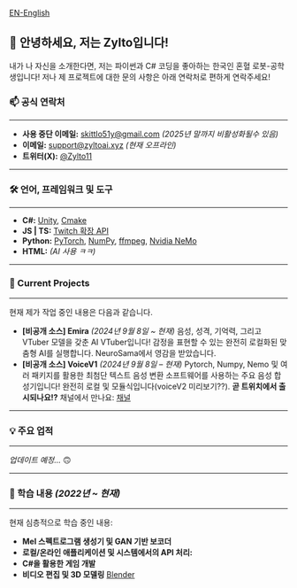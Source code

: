 [EN-English](https://github.com/Zylto11/Zylto11/blob/main/README-KR)


## 👋 안녕하세요, 저는 Zylto입니다!  

내가 나 자신을 소개한다면, 저는 파이썬과 C# 코딩을 좋아하는 한국인 혼혈 로봇-공학생입니다!
저나 제 프로젝트에 대한 문의 사항은 아래 연락처로 편하게 연락주세요!



### 📫 공식 연락처

___
- **사용 중단 이메일:** skittlo51y@gmail.com *(2025년 말까지 비활성화될수 있음)*
- **이메일:** support@zyltoai.xyz *(현재 오프라인)*
- **트위터(X):** [@Zylto11](https://twitter.com/Zylto11)
___

### 🛠️ 언어, 프레임워크 및 도구

___
- **C#:** [Unity](https://unity.com), [Cmake](https://cmake.org)
- **JS | TS:** [Twitch 확장 API](https://github.com/TwitchLib/TwitchLib)
- **Python:** [PyTorch](https://pytorch.org), [NumPy](https://numpy.org), [ffmpeg](https://www.ffmpeg.org), [Nvidia NeMo](https://docs.nvidia.com/nemo-framework/index.html)
- **HTML:** *(AI 사용 ㅋㅋ)*
___

### 🚀 Current Projects 

___
현재 제가 작업 중인 내용은 다음과 같습니다.
- **[비공개 소스] Emira** *(2024년 9월 8일 ~ 현재)*
음성, 성격, 기억력, 그리고 VTuber 모델을 갖춘 AI VTuber입니다! 감정을 표현할 수 있는 완전히 로컬화된 맞춤형 AI를 실행합니다. NeuroSama에서 영감을 받았습니다.
- **[비공개 소스] VoiceV1** *(2024년 9월 8일 – 현재)*
Pytorch, Numpy, Nemo 및 여러 패키지를 활용한 최첨단 텍스트 음성 변환 소프트웨어를 사용하는 주요 음성 합성기입니다! 완전히 로컬 및 모듈식입니다(voiceV2 미리보기??).
**곧 트위치에서 출시되나요!?** 채널에서 만나요: [채널](twitch.tv/zylto11)
___

### 💡 주요 업적

___
*업데이트 예정...* 🙃
___

### 🌱 학습 내용 *(2022년 ~ 현재)*

___
현재 심층적으로 학습 중인 내용:
- **Mel 스펙트로그램 생성기 및 GAN 기반 보코더**
- **로컬/온라인 애플리케이션 및 시스템에서의 API 처리:**
- **C#을 활용한 게임 개발**
- **비디오 편집 및 3D 모델링** [Blender](https://www.blender.org)
